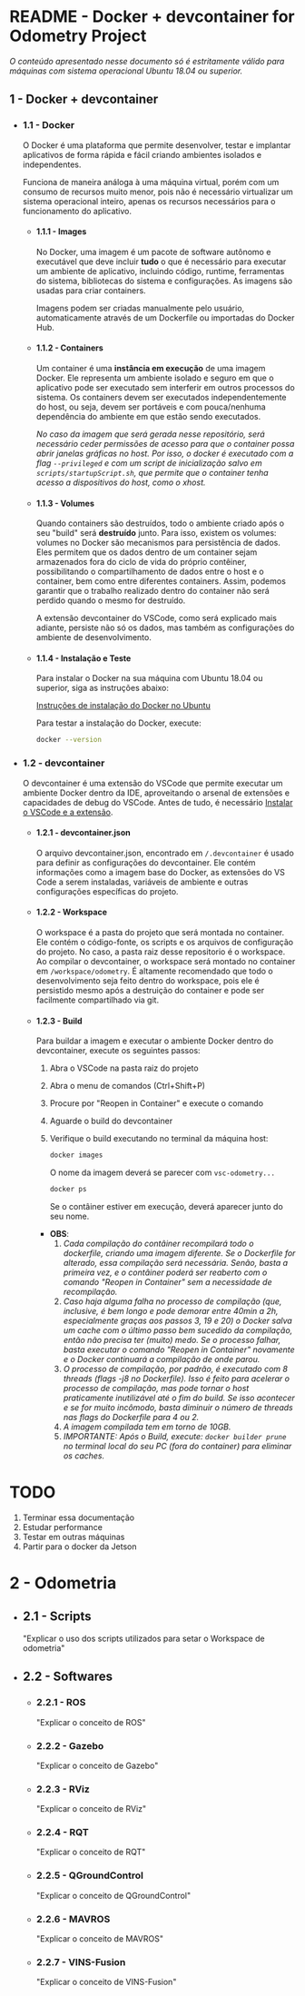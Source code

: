 # README - Docker + devcontainer for Odometry Project

_O conteúdo apresentado nesse documento só é estritamente válido para máquinas com sistema operacional Ubuntu 18.04 ou superior._

## 1 - Docker + devcontainer

- ### 1.1 - Docker

  O Docker é uma plataforma que permite desenvolver, testar e implantar aplicativos de forma rápida e fácil criando ambientes isolados e independentes.

  Funciona de maneira análoga à uma máquina virtual, porém com um consumo de recursos muito menor, pois não é necessário virtualizar um sistema operacional inteiro, apenas os recursos necessários para o funcionamento do aplicativo.

  - #### 1.1.1 - Images

    No Docker, uma imagem é um pacote de software autônomo e executável que deve incluir **tudo** o que é necessário para executar um ambiente de aplicativo, incluindo código, runtime, ferramentas do sistema, bibliotecas do sistema e configurações. As imagens são usadas para criar containers.

    Imagens podem ser criadas manualmente pelo usuário, automaticamente através de um Dockerfile ou importadas do Docker Hub.

  - #### 1.1.2 - Containers

    Um container é uma **instância em execução** de uma imagem Docker. Ele representa um ambiente isolado e seguro em que o aplicativo pode ser executado sem interferir em outros processos do sistema.
    Os containers devem ser executados independentemente do host, ou seja, devem ser portáveis e com pouca/nenhuma dependência do ambiente em que estão sendo executados.

    _No caso da imagem que será gerada nesse repositório, será necessário ceder permissões de acesso para que o container possa abrir janelas gráficas no host. Por isso, o docker é executado com a flag `--privileged` e com um script de inicialização salvo em `scripts/startupScript.sh`, que permite que o container tenha acesso a dispositivos do host, como o xhost._

  - #### 1.1.3 - Volumes

    Quando containers são destruídos, todo o ambiente criado após o seu "build" será **destruído** junto. Para isso, existem os volumes: volumes no Docker são mecanismos para persistência de dados.
    Eles permitem que os dados dentro de um container sejam armazenados fora do ciclo de vida do próprio contêiner, possibilitando o compartilhamento de dados entre o host e o container, bem como entre diferentes containers.
    Assim, podemos garantir que o trabalho realizado dentro do container não será perdido quando o mesmo for destruído.

    A extensão devcontainer do VSCode, como será explicado mais adiante, persiste não só os dados, mas também as configurações do ambiente de desenvolvimento.

  - #### 1.1.4 - Instalação e Teste

    Para instalar o Docker na sua máquina com Ubuntu 18.04 ou superior, siga as instruções abaixo:

    [Instruções de instalação do Docker no Ubuntu](https://docs.docker.com/desktop/install/linux-install/)

    Para testar a instalação do Docker, execute:

    ```bash
    docker --version
    ```

- ### 1.2 - devcontainer

  O devcontainer é uma extensão do VSCode que permite executar um ambiente Docker dentro da IDE, aproveitando o arsenal de extensões e capacidades de debug do VSCode. Antes de tudo, é necessário [Instalar o VSCode e a extensão](https://code.visualstudio.com/docs/devcontainers/tutorial).

  - #### 1.2.1 - devcontainer.json

    O arquivo devcontainer.json, encontrado em `/.devcontainer` é usado para definir as configurações do devcontainer. Ele contém informações como a imagem base do Docker, as extensões do VS Code a serem instaladas, variáveis de ambiente e outras configurações específicas do projeto.

  - #### 1.2.2 - Workspace

    O workspace é a pasta do projeto que será montada no container. Ele contém o código-fonte, os scripts e os arquivos de configuração do projeto. No caso, a pasta raiz desse repositorio é o workspace. Ao compilar o devcontainer, o workspace será montado no container em `/workspace/odometry`. É altamente recomendado que todo o desenvolvimento seja feito dentro do workspace, pois ele é persistido mesmo após a destruição do container e pode ser facilmente compartilhado via git.

  - #### 1.2.3 - Build

    Para buildar a imagem e executar o ambiente Docker dentro do devcontainer, execute os seguintes passos:

    1. Abra o VSCode na pasta raiz do projeto
    2. Abra o menu de comandos (Ctrl+Shift+P)
    3. Procure por "Reopen in Container" e execute o comando
    4. Aguarde o build do devcontainer
    5. Verifique o build executando no terminal da máquina host:

       ```bash
       docker images
       ```

       O nome da imagem deverá se parecer com `vsc-odometry...`

       ```bash
       docker ps
       ```

       Se o contâiner estiver em execução, deverá aparecer junto do seu nome.

    - **OBS**:
      1. _Cada compilação do contâiner recompilará todo o dockerfile, criando uma imagem diferente. Se o Dockerfile for alterado, essa compilação será necessária. Senão, basta a primeira vez, e o contâiner poderá ser reaberto com o comando "Reopen in Container" sem a necessidade de recompilação._
      2. _Caso haja alguma falha no processo de compilação (que, inclusive, é bem longo e pode demorar entre 40min a 2h, especialmente graças aos passos 3, 19 e 20) o Docker salva um cache com o último passo bem sucedido da compilação, então não precisa ter (muito) medo. Se o processo falhar, basta executar o comando "Reopen in Container" novamente e o Docker continuará a compilação de onde parou._
      3. _O processo de compilação, por padrão, é executado com 8 threads (flags -j8 no Dockerfile). Isso é feito para acelerar o processo de compilação, mas pode tornar o host praticamente inutilizável até o fim do build. Se isso acontecer e se for muito incômodo, basta diminuir o número de threads nas flags do Dockerfile para 4 ou 2._
      4. _A imagem compilada tem em torno de 10GB._
      5. *IMPORTANTE: Após o Build, execute: ```docker builder prune``` no terminal local do seu PC (fora do container) para eliminar os caches.*

# TODO

1. Terminar essa documentação
2. Estudar performance
3. Testar em outras máquinas
4. Partir para o docker da Jetson

# 2 - Odometria

- ## 2.1 - Scripts
  "Explicar o uso dos scripts utilizados para setar o Workspace de odometria"
- ## 2.2 - Softwares
  - ### 2.2.1 - ROS
    "Explicar o conceito de ROS"
  - ### 2.2.2 - Gazebo
    "Explicar o conceito de Gazebo"
  - ### 2.2.3 - RViz
    "Explicar o conceito de RViz"
  - ### 2.2.4 - RQT
    "Explicar o conceito de RQT"
  - ### 2.2.5 - QGroundControl
    "Explicar o conceito de QGroundControl"
  - ### 2.2.6 - MAVROS
    "Explicar o conceito de MAVROS"
  - ### 2.2.7 - VINS-Fusion
    "Explicar o conceito de VINS-Fusion"
